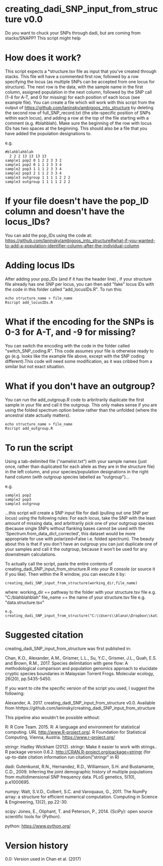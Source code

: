 # creating_dadi_SNP_input_from_structure v0.0
Do you want to chuck your SNPs through dadi, but are coming from stacks/SNAPP? This script might help

# How does it work?

This script expects a *structure.tsv file as input that you've created through stacks. This file will have a commented first row, followed by a row specifying the locus (as multiple SNPs can be accepted from one locus for structure). The next row is the data, with the sample name in the first column, assigned population in the next column, followed by the SNP call (1-4 for A-T, and 0 for missing) for each position of each locus (see example file). You can create a file which will work with this script from the output of https://github.com/laninsky/ambigoos_into_structure by deleting the second row of full_SNP_record.txt (the site-specific position of SNPs within each locus), and adding a row at the top of the file starting with a comment (e.g. #blahblah). Make sure the beginning of the row with locus IDs has two spaces at the beginning. This should also be a file that you have added the population designations to.

e.g.
```
#blahblahblah
  2 2 2 13 13 13 13
sample1 pop2 0 1 2 2 3 3 2 
sample1 pop2 0 1 1 2 3 3 4
sample2 pop3 1 1 1 2 3 3 4
sample2 pop3 2 1 1 2 3 3 4
sample3 outgroup 1 1 1 1 2 2 2
sample3 outgroup 1 1 1 1 2 2 2
```
# If your file doesn't have the pop_ID column and doesn't have the locus_IDs? 
You can add the pop_IDs using the code at: https://github.com/laninsky/ambigoos_into_structure#what-if-you-wanted-to-add-a-population-identifier-column-after-the-individual-column

# Adding locus IDs
After adding your pop_IDs (and if it has the header line) , if your structure file already has one SNP per locus, you can then add "fake" locus IDs with the code in this folder called "add_locusIDs.R". To run this:
```
echo structure_name > file_name
Rscript add_locusIDs.R
```

# What if the encoding for the SNPs is 0-3 for A-T, and -9 for missing? 
You can switch the encoding with the code in the folder called "switch_SNP_coding.R". This code assumes your file is otherwise ready to go (e.g. looks like the example file above, except with the SNP coding different).This code will need some modification, as it was cribbed from a similar but not exact situation.

# What if you don't have an outgroup?
You can run the add_outgroup.R code to arbritrarily duplicate the first sample in your file and call it the outgroup. This only makes sense if you are using the folded spectrum option below rather than the unfolded (where the ancestral state actually matters).
```
echo structure_name > file_name
Rscript add_outgroup.R
```

# To run the script
Using a tab-delimited file ("namelist.txt") with your sample names (just once, rather than duplicated for each allele as they are in the structure file) in the left column, and your species/population designations in the right hand column (with outgroup species labelled as "outgroup")...

e.g.
```
sample1 pop2
sample2 pop3
sample3 outgroup
```

...this script will create a SNP input file for dadi (pulling out one SNP per locus) using the following rules: For each locus, take the SNP with the least amount of missing data, and arbritrarily pick one of your outgroup species (because single SNPs without flanking bases cannot be used with the 'Spectrum.from_data_dict_corrected', this dataset would be more appropriate for use with polarized=False i.e. folded spectrum). The beauty about this is that if you don't have an outgroup you can just duplicate one of your samples and call it the outgroup, because it won't be used for any downstream calculations.

To actually call the script, paste the entire contents of creating_dadi_SNP_input_from_structure.R into your R console (or source it if you like). Then within the R window, you can execute it by:
```
creating_dadi_SNP_input_from_structure(working_dir,file_name)
```
where:
working_dir == pathway to the folder with your structure.tsv file e.g. "C:/blahblahblah" 
file_name == the name of your structure.tsv file e.g. "data.structure.tsv"
```
e.g.
creating_dadi_SNP_input_from_structure("C:\\Users\\Alana\\Dropbox\\katie","2_tweaked_input_file_outgroup.txt")
```

# Suggested citation
creating_dadi_SNP_input_from_structure was first published in:

Chan, K.O., Alexander, A.M., Grismer, L.L., Su, Y.C., Grismer, J.L., Quah, E.S. and Brown, R.M., 2017. Species delimitation with gene flow: A methodological comparison and population genomics approach to elucidate cryptic species boundaries in Malaysian Torrent Frogs. Molecular ecology, 26(20), pp.5435-5450.

If you want to cite the specific version of the script you used, I suggest the following:

Alexander, A. 2017. creating_dadi_SNP_input_from_structure v0.0. Available from hhttps://github.com/laninsky/creating_dadi_SNP_input_from_structure

This pipeline also wouldn't be possible without:

R: R Core Team. 2015. R: A language and environment for statistical computing. URL http://www.R-project.org/. R Foundation for Statistical Computing, Vienna, Austria. https://www.r-project.org/

stringr: Hadley Wickham (2012). stringr: Make it easier to work with strings.. R package version 0.6.2. http://CRAN.R-project.org/package=stringr (for up-to-date citation information run citation("stringr" in R)

dadi: Gutenkunst, R.N., Hernandez, R.D., Williamson, S.H. and Bustamante, C.D., 2009. Inferring the joint demographic history of multiple populations from multidimensional SNP frequency data. PLoS genetics, 5(10), p.e1000695.

numpy: Walt, S.V.D., Colbert, S.C. and Varoquaux, G., 2011. The NumPy array: a structure for efficient numerical computation. Computing in Science & Engineering, 13(2), pp.22-30.

scipy: Jones, E., Oliphant, T. and Peterson, P., 2014. {SciPy}: open source scientific tools for {Python}.

python: https://www.python.org/

# Version history
0.0: Version used in Chan et al. (2017)
